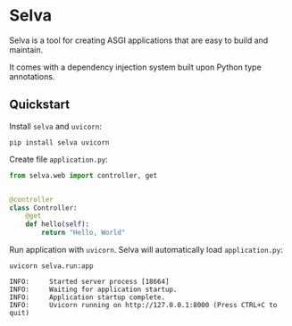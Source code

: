 # Selva

Selva is a tool for creating ASGI applications that are easy to build and maintain.

It comes with a dependency injection system built upon Python type annotations.

## Quickstart

Install `selva` and `uvicorn`:

```shell
pip install selva uvicorn
```

Create file `application.py`:

```python
from selva.web import controller, get


@controller
class Controller:
    @get
    def hello(self):
        return "Hello, World"
```

Run application with `uvicorn`. Selva will automatically load `application.py`:

```shell
uvicorn selva.run:app
```

```
INFO:     Started server process [18664]
INFO:     Waiting for application startup.
INFO:     Application startup complete.
INFO:     Uvicorn running on http://127.0.0.1:8000 (Press CTRL+C to quit)
```
